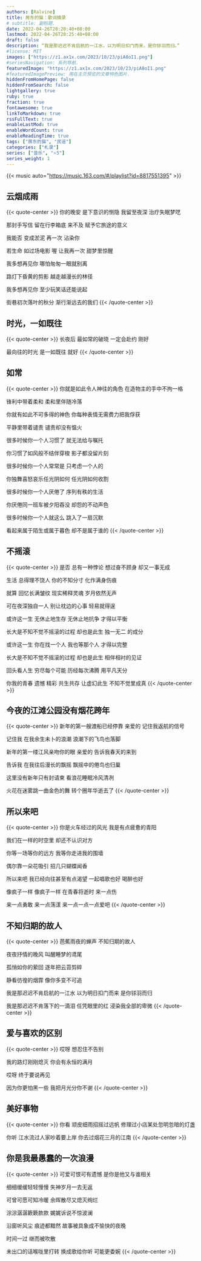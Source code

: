 ```yaml
---
authors: [Ralvine]
title: 房东的猫：歌词摘录
# subtitle: 副标题.
date: 2022-04-26T20:20:40+08:00
lastmod: 2022-04-26T20:25:40+08:00
draft: false
description: “我是那迟迟不肯启航的一江水，以为明日扣门而来，是你铩羽而归。”
#license: MIT
images: ["https://z1.ax1x.com/2023/10/23/piA8oI1.png"]
#seriesNavigation: 系列导航.
featuredImage: "https://z1.ax1x.com/2023/10/23/piA8oI1.png"
#featuredImagePreview: 用在主页预览的文章特色图片.
hiddenFromHomePage: false
hiddenFromSearch: false
lightgallery: true
ruby: true
fraction: true
fontawesome: true
linkToMarkdown: true
rssFullText: true
enableLastMod: true
enableWordCount: true
enableReadingTime: true
tags: ["房东的猫", "民谣"]
categories: ["札录"]
series: ["音乐", "⭐️5"]
series_weight: 1
---
```


<!--more-->

{{< music auto="https://music.163.com/#/playlist?id=8817551395" >}}

## 云烟成雨

{{< quote-center >}}
你的晚安 是下意识的恻隐 我留至夜深 治疗失眠梦呓

那封手写信 留在行李箱底 来不及 赋予它旅途的意义

我能否 变成淤泥 再一次 沾染你

若生命 如过场电影 喔 让我再一次 甜梦里惊醒

我多想再见你 哪怕匆匆一眼就别离

路灯下昏黄的剪影 越走越漫长的林径

我多想再见你 至少玩笑话还能说起

街巷初次落叶的秋分 渐行渐远去的我们
{{< /quote-center >}}

## 时光，一如既往

{{< quote-center >}}
长夜后 最如常的破晓 一定会赴约 刚好

最向往的时光 是一如既往 就好
{{< /quote-center >}}

## 如常

{{< quote-center >}}
你就是如此令人神往的角色 在造物主的手中不拘一格

锋利中带着柔和 柔和里伴随冷落

你就有如此不可多得的神色 你每种表情无需费力把我俘获

平静里带着谴责 谴责却没有愠火

很多时候你一个人习惯了 就无法给与嘱托

你习惯了如风般不结伴穿梭 影子都没留片刻

很多时候你一个人常常是 只考虑一个人的

你独舞喜怒哀乐任光阴如何 任光阴如何收割

很多时候你一个人厌倦了 序列有秩的生活

你厌倦同一班车被夕阳吞没 却怨的不动声色

很多时候你一个人就这么 跳入了一扇沉默

看起来属于陌生或属于暮色 却不是属于谁的
{{< /quote-center >}}

## 不摇滚

{{< quote-center >}}
是否 总有一种悖论 想过奋不顾身 却又一事无成

生活 总得理不饶人 你的不知分寸 化作满身伤痕

就算 回忆长满皱纹 现实稀释灵魂 岁月依然无声

可在夜深独自一人 别让枕边的心事 轻易就得逞

或许这一生 无休止地生存 无休止地抗争 才得以平衡

长大是不知不觉不摇滚的过程 却也是此生 独一无二 的成分

或许这一生 你在找一个人 我也等那个人 才得以完整

长大是不知不觉不摇滚的过程 却也是此生 相伴相衬的见证

回头看人生 穷尽每个可能 历经每次沸腾 用平凡天分

你我的青春 遗憾 精彩 共生共存 让虚幻此生 不知不觉里成真
{{< /quote-center >}}

## 今夜的江滩公园没有烟花跨年

{{< quote-center >}}
新年的第一艘渡船已经停靠 亲爱的 记住我返航的信号

记住我 在我余生未卜的浪潮 浪潮下的飞鸟也落脚

新年的第一缕江风亲吻你的眼 亲爱的 告诉我春天的来到

告诉我 在我往后漫长的飘摇 飘摇中的倦鸟也归巢

这里没有新年只有封请柬 看浪花睡眠冷风清冽

火花在迷雾跳一曲金色的舞 转个圈年华逝去了
{{< /quote-center >}}

## 所以来吧

{{< quote-center >}}
你是火车经过的风光 我是有点疲惫的青阳

我们在一样的时空里 却还不认识对方

你等一场等你的远方 我等你走进我的围墙

偶尔靠一朵花吸引 招几只蝴蝶闻香

所以来吧 我已经向往甚至有点渴望 一起唱歌也好 喝醉也好

像疯子一样 像疯子一样 在青春将逝时 来一点伤

来一点勇敢 来一点荡漾 来一点一点一点爱吧
{{< /quote-center >}}

## 不知归期的故人

{{< quote-center >}}
芭蕉雨夜的蝉声 不知归期的故人

夜夜抒情的晚风 叫醒睡梦的鸢尾

孤悄如你的萦回 逐年把云苔剪碎

静看彷徨的烟霏 像你多变不可追

我是那迟迟不肯启航的一江水 以为明日扣门而来 是你铩羽而归

我是那迟迟不肯落下的一滴泪 任凭眼里的红 浸染我全部的卑微
{{< /quote-center >}}

## 爱与喜欢的区别

{{< quote-center >}}
哎呀 想忍住不告别

我的路灯刚刚熄灭 你会有永恒的满月

哎呀 终于要说再见

因为你更怕黑一些 我把月光分你不谢
{{< /quote-center >}}

## 美好事物

{{< quote-center >}}
你看 顽皮细雨招摇过远帆 修理过小店某处忽明忽暗的灯盏

你听 江水流过人家吵着要上岸 你去过烟花三月的江南
{{< /quote-center >}}

## 你是我最愚蠢的一次浪漫

{{< quote-center >}}
可爱可恨可有遗憾 是你是他又与谁相关

细细缓缓轻轻慢慢 失神岁月一去无返

可曾可愿可知冷暖 余晖散尽又熄灭绚烂

淙淙潺潺簌簌款款 娓娓诉说不惊波澜

沿窗听风尘 痕迹都黯然 故事被具象成不愉快的夜晚

时间一过 继而被吹散

未出口的话喉咙里打转 换成歌给你听 可能更委婉
{{< /quote-center >}}

